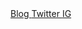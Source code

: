 <a href="https://miguelgargallo.es">
  Blog
</a>
<img src="data:null;," width="100%" height="0" align="left" alt="">
<a href="https://twitter.com/miguelgargallo">
  Twitter
</a>
<img src="data:null;," width="100%" height="0" align="left" alt="">
<a href="https://www.instagram.com/miguelgargallo.es">
  IG
</a>
<img src="data:null;," width="100%" height="0" align="left" alt="">
